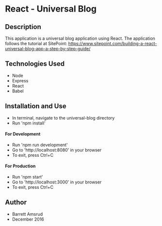 # React - Universal Blog

## Description

This application is a universal blog application using React.  The application follows the tutorial at SitePoint:  https://www.sitepoint.com/building-a-react-universal-blog-app-a-step-by-step-guide/

## Technologies Used

- Node
- Express
- React
- Babel 

## Installation and Use

- In terminal, navigate to the universal-blog directory
- Run 'npm install'

#### For Development

- Run 'npm run development'
- Go to 'http://localhost:8080' in your browser
- To exit, press Ctrl+C

#### For Production

- Run 'npm start'
- Go to 'http://localhost:3000' in your browser
- To exit, press Ctrl+C

## Author

- Barrett Amsrud
- December 2016
